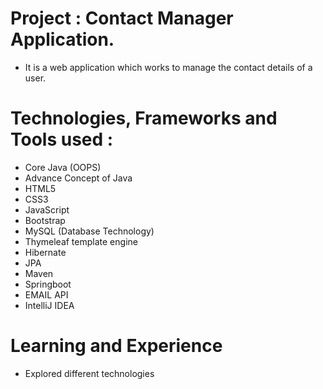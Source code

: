# Project : Contact Manager Application.
- It is a web application which works to manage the contact details of a user.

# Technologies, Frameworks and Tools used :
- Core Java (OOPS)
- Advance Concept of Java
- HTML5
- CSS3
- JavaScript
- Bootstrap
- MySQL (Database Technology)
- Thymeleaf template engine
- Hibernate
- JPA
- Maven
- Springboot
- EMAIL API
- IntelliJ IDEA

# Learning and Experience 
- Explored different technologies
